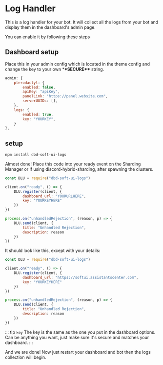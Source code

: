 # Log Handler

This is a log handler for your bot. It will collect all the logs from your bot and display them in the dashboard's admin page.

You can enable it by following these steps

## Dashboard setup

Place this in your admin config which is located in the theme config and change the key to your own \***\*SECURE\*\*** string.

```js
admin: {
    pterodactyl: {
        enabled: false,
        apiKey: "apiKey",
        panelLink: "https://panel.website.com",
        serverUUIDs: [],
    },
    logs: {
        enabled: true,
        key: "YOURKEY",
    }
},
```

## setup

```bash
npm install dbd-soft-ui-logs
```

Almost done! Place this code into your ready event on the Sharding Manager or if using discord-hybrid-sharding, after spawning the clusters.

```js
const DLU = require("dbd-soft-ui-logs")

client.on("ready", () => {
    DLU.register(client, {
        dashboard_url: "YOURURLHERE",
        key: "YOURKEYHERE"
    })
})

process.on("unhandledRejection", (reason, p) => {
    DLU.send(client, {
        title: "Unhandled Rejection",
        description: reason
    })
})
```

It should look like this, except with your details:

```js
const DLU = require("dbd-soft-ui-logs")

client.on("ready", () => {
    DLU.register(client, {
        dashboard_url: "https://softui.assistantscenter.com",
        key: "YOURKEYHERE"
    })
})

process.on("unhandledRejection", (reason, p) => {
    DLU.send(client, {
        title: "Unhandled Rejection",
        description: reason
    })
})
```

::: tip `key`
The key is the same as the one you put in the dashboard options. Can be anything you want, just make sure it's secure and matches your dashboard.
:::

And we are done! Now just restart your dashboard and bot then the logs collection will begin.
